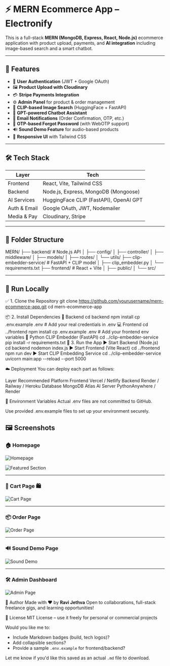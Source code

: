 # ⚡ MERN Ecommerce App – Electronify

This is a full-stack **MERN (MongoDB, Express, React, Node.js)** ecommerce application with product upload, payments, and **AI integration** including image-based search and a smart chatbot.

---

## 🚀 Features

- 🔐 **User Authentication** (JWT + Google OAuth)
- 🖼️ **Product Upload with Cloudinary**
- 💳 **Stripe Payments Integration**
- ⚙️ **Admin Panel** for product & order management
- 🧠 **CLIP-based Image Search** (HuggingFace + FastAPI)
- 🤖 **GPT-powered Chatbot Assistant**
- 📧 **Email Notifications** (Order Confirmation, OTP, etc.)
- 🔁 **OTP-based Forgot Password** (with WebOTP support)
- 🔊 **Sound Demo Feature** for audio-based products
- 📱 **Responsive UI** with Tailwind CSS

---

## 🛠️ Tech Stack

| Layer         | Tech                                  |
|---------------|----------------------------------------|
| Frontend      | React, Vite, Tailwind CSS              |
| Backend       | Node.js, Express, MongoDB (Mongoose)   |
| AI Services   | HuggingFace CLIP (FastAPI), OpenAI GPT |
| Auth & Email  | Google OAuth, JWT, Nodemailer          |
| Media & Pay   | Cloudinary, Stripe                     |

---

## 📁 Folder Structure

MERN/
├── backend/ # Node.js API
│ ├── config/
│ ├── controller/
│ ├── middleware/
│ ├── models/
│ ├── routes/
│ └── utils/
├── clip-embedder-service/ # FastAPI + CLIP model
│ ├── clip_embedder.py
│ └── requirements.txt
├── frontend/ # React + Vite
│ ├── public/
│ └── src/

---

## 🧪 Run Locally

✅ 1. Clone the Repository
    git clone https://github.com/yourusername/mern-ecommerce-app.git
    cd mern-ecommerce-app

📦 2. Install Dependencies
🔧 Backend
    cd backend
    npm install
    cp .env.example .env  # Add your real credentials in .env
💻 Frontend
    cd ../frontend
    npm install
    cp .env.example .env  # Add your frontend env variables
🧠 Python CLIP Embedder (FastAPI)
    cd ../clip-embedder-service
    pip install -r requirements.txt
🚀 3. Run the App
▶️ Start Backend (Node.js)
    cd backend
    nodemon index.js
▶️ Start Frontend (Vite React)
    cd ../frontend
    npm run dev
▶️ Start CLIP Embedding Service
    cd ../clip-embedder-service
    uvicorn main:app --reload --port 5000
    
☁️ Deployment
You can deploy each part as follows:

Layer	Recommended Platform
  Frontend	Vercel / Netlify
  Backend	Render / Railway / Heroku
  Database	MongoDB Atlas
  AI Server	PythonAnywhere / Render

🔐 Environment Variables
Actual .env files are not committed to GitHub.

Use provided .env.example files to set up your environment securely.
## 🖼️ Screenshots

### 🏠 Homepage  
![Homepage](https://github.com/user-attachments/assets/4def1fb8-acb3-405f-8910-a329b7688732)

![Featured Section](https://github.com/user-attachments/assets/c07910b9-72e9-4465-8637-362a70ed0cb2)

---

### 🛒 Cart Page 🛍️  
![Cart Page](https://github.com/user-attachments/assets/d8b6cbf0-3591-41a7-9cd5-b3c2d69c2e71)

---

### 📦 Order Page  
![Order Page](https://github.com/user-attachments/assets/47887533-d6c5-4d34-958f-575cc0884e3b)

---

### 🔊 Sound Demo Page  
![Sound Demo](https://github.com/user-attachments/assets/23d72369-eb6f-44f3-be9b-2682fc95c937)

---

### 🛠️ Admin Dashboard  
![Admin Page](https://github.com/user-attachments/assets/814e3259-cd78-463a-8181-88f024c2bc4d)


👤 Author
Made with ❤️ by **Ravi Jethva**
Open to collaborations, full-stack freelance gigs, and learning opportunities!

📄 License
MIT License – use it freely for personal or commercial projects

Would you like me to:
- Include Markdown badges (build, tech logos)?
- Add collapsible sections?
- Provide a sample `.env.example` for frontend/backend?

Let me know if you'd like this saved as an actual `.md` file to download.








